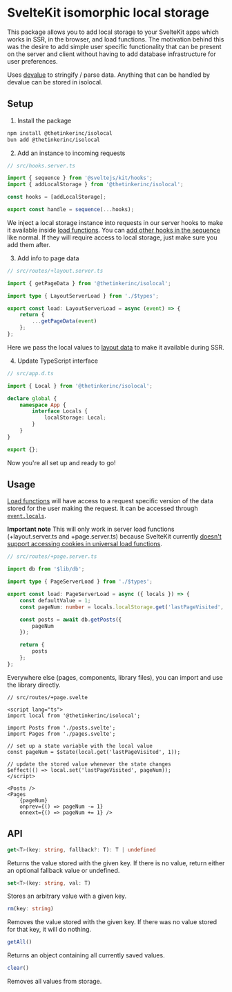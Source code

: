 # SvelteKit isomorphic local storage
This package allows you to add local storage to your SvelteKit apps which works in SSR, in the browser, and load functions. The motivation behind this was the desire to add simple user specific functionality that can be present on the server and client without having to add database infrastructure for user preferences.

Uses [devalue](https://github.com/Rich-Harris/devalue) to stringify / parse data. Anything that can be handled by devalue can be stored in isolocal.

## Setup
1. Install the package
```sh
npm install @thetinkerinc/isolocal
bun add @thetinkerinc/isolocal
```

2. Add an instance to incoming requests
```ts
// src/hooks.server.ts

import { sequence } from '@sveltejs/kit/hooks';
import { addLocalStorage } from '@thetinkerinc/isolocal';

const hooks = [addLocalStorage];

export const handle = sequence(...hooks);
```
We inject a local storage instance into requests in our server hooks to make it available inside [load functions](https://svelte.dev/docs/kit/load). You can [add other hooks in the sequence](https://svelte.dev/docs/kit/@sveltejs-kit-hooks#sequence) like normal. If they will require access to local storage, just make sure you add them after.


3. Add info to page data
```ts
// src/routes/+layout.server.ts

import { getPageData } from '@thetinkerinc/isolocal';

import type { LayoutServerLoad } from './$types';

export const load: LayoutServerLoad = async (event) => {
	return {
		...getPageData(event)
	};
};
```
Here we pass the local values to [layout data](https://svelte.dev/docs/kit/load#Layout-data) to make it available during SSR.


4. Update TypeScript interface
```ts
// src/app.d.ts

import { Local } from '@thetinkerinc/isolocal';

declare global {
	namespace App {
		interface Locals {
			localStorage: Local;
		}
	}
}

export {};
```

Now you're all set up and ready to go!

## Usage
[Load functions](https://svelte.dev/docs/kit/load) will have access to a request specific version of the data stored for the user making the request. It can be accessed through [`event.locals`](https://svelte.dev/docs/kit/hooks#Server-hooks-locals).

**Important note** This will only work in server load functions (+layout.server.ts and +page.server.ts) because SvelteKit currently [doesn't support accessing cookies in universal load functions](https://github.com/sveltejs/kit/issues/11828).

```ts
// src/routes/+page.server.ts

import db from '$lib/db';

import type { PageServerLoad } from './$types';

export const load: PageServerLoad = async ({ locals }) => {
	const defaultValue = 1;
	const pageNum: number = locals.localStorage.get('lastPageVisited', defaultValue);

	const posts = await db.getPosts({
		pageNum
	});

	return {
		posts
	};
};
```

Everywhere else (pages, components, library files), you can import and use the library directly.
```svelte
// src/routes/+page.svelte

<script lang="ts">
import local from '@thetinkerinc/isolocal';

import Posts from './posts.svelte';
import Pages from './pages.svelte';

// set up a state variable with the local value
const pageNum = $state(local.get('lastPageVisited', 1));

// update the stored value whenever the state changes
$effect(() => local.set('lastPageVisited', pageNum));
</script>

<Posts />
<Pages
	{pageNum}
	onprev={() => pageNum -= 1}
	onnext={() => pageNum += 1} />
```


## API
```ts
get<T>(key: string, fallback?: T): T | undefined
```
Returns the value stored with the given key. If there is no value, return either an optional fallback value or undefined.


```ts
set<T>(key: string, val: T)
```
Stores an arbitrary value with a given key.


```ts
rm(key: string)
```
Removes the value stored with the given key. If there was no value stored for that key, it will do nothing.


```ts
getAll()
```
Returns an object containing all currently saved values.


```ts
clear()
```
Removes all values from storage.
